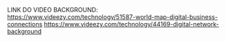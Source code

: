 LINK DO VIDEO BACKGROUND:
https://www.videezy.com/technology/51587-world-map-digital-business-connections
https://www.videezy.com/technology/44169-digital-network-background
